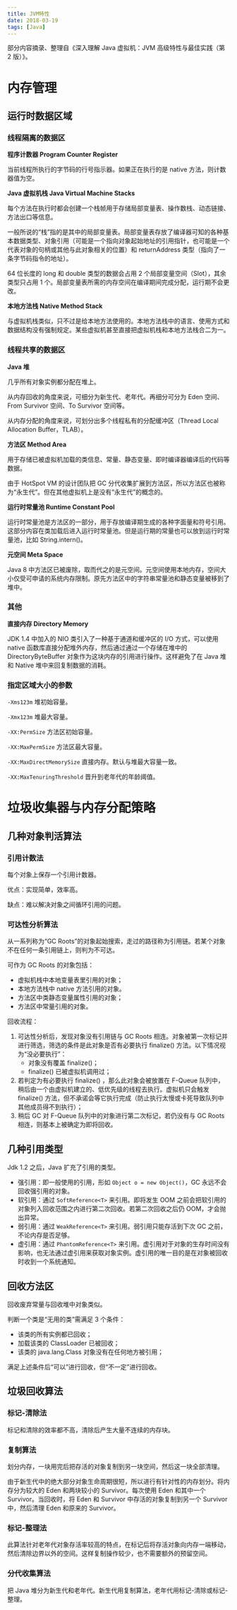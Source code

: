 ```yaml
---
title: JVM特性
date: 2018-03-19
tags: [Java]
---
```


部分内容摘录、整理自《深入理解 Java 虚拟机：JVM 高级特性与最佳实践（第 2 版）》。

# 内存管理



## 运行时数据区域

### 线程隔离的数据区

**程序计数器 Program Counter Register**

当前线程所执行的字节码的行号指示器。如果正在执行的是 native 方法，则计数器值为空。

**Java 虚拟机栈 Java Virtual Machine Stacks**

每个方法在执行时都会创建一个栈帧用于存储局部变量表、操作数栈、动态链接、方法出口等信息。

一般所说的“栈”指的是其中的局部变量表。局部变量表存放了编译器可知的各种基本数据类型、对象引用（可能是一个指向对象起始地址的引用指针，也可能是一个代表对象的句柄或其他与此对象相关的位置）和 returnAddress 类型（指向了一条字节码指令的地址）。

64 位长度的 long 和 double 类型的数据会占用 2 个局部变量空间（Slot），其余类型只占用 1 个。局部变量表所需的内存空间在编译期间完成分配，运行期不会更改。

**本地方法栈 Native Method Stack**

与虚拟机栈类似，只不过是给本地方法使用的。本地方法栈中的语言、使用方式和数据结构没有强制规定。某些虚拟机甚至直接把虚拟机栈和本地方法栈合二为一。

<!-- more -->

### 线程共享的数据区

**Java 堆**

几乎所有对象实例都分配在堆上。

从内存回收的角度来说，可细分为新生代、老年代。再细分可分为 Eden 空间、From Survivor 空间、To Survivor 空间等。

从内存分配的角度来说，可划分出多个线程私有的分配缓冲区（Thread Local Allocation Buffer，TLAB）。

**方法区 Method Area**

用于存储已被虚拟机加载的类信息、常量、静态变量、即时编译器编译后的代码等数据。

由于 HotSpot VM 的设计团队把 GC 分代收集扩展到方法区，所以方法区也被称为“永生代”。但在其他虚拟机上是没有“永生代”的概念的。

**运行时常量池 Runtime Constant Pool**

运行时常量池是方法区的一部分，用于存放编译期生成的各种字面量和符号引用。这部分内容在类加载后进入运行时常量池。但是运行期的常量也可以放到运行时常量池，比如 String.intern()。

**元空间 Meta Space**

Java 8 中方法区已被废除，取而代之的是元空间。元空间使用本地内存，空间大小仅受可申请的系统内存限制。原先方法区中的字符串常量池和静态变量被移到了堆中。

### 其他

**直接内存 Directory Memory**

JDK 1.4 中加入的 NIO 类引入了一种基于通道和缓冲区的 I/O 方式，可以使用 native 函数库直接分配堆外内存，然后通过通过一个存储在堆中的 DirectoryByteBuffer 对象作为这块内存的引用进行操作。这样避免了在 Java 堆和 Native 堆中来回复制数据的消耗。

### 指定区域大小的参数

`-Xms123m` 堆初始容量。

`-Xmx123m` 堆最大容量。

`-XX:PermSize` 方法区初始容量。

`-XX:MaxPermSize` 方法区最大容量。

`-XX:MaxDirectMemorySize` 直接内存。默认与堆最大容量一致。

`-XX:MaxTenuringThreshold` 晋升到老年代的年龄阈值。

# 垃圾收集器与内存分配策略

## 几种对象判活算法

### 引用计数法

每个对象上保存一个引用计数器。

优点：实现简单，效率高。

缺点：难以解决对象之间循环引用的问题。

### 可达性分析算法

从一系列称为“GC Roots”的对象起始搜索，走过的路径称为引用链。若某个对象不在任何一条引用链上，则判为不可达。

可作为 GC Roots 的对象包括：

- 虚拟机栈中本地变量表里引用的对象；
- 本地方法栈中 native 方法引用的对象。
- 方法区中类静态变量属性引用的对象；
- 方法区中常量引用的对象。

回收流程：

1. 可达性分析后，发现对象没有引用链与 GC Roots 相连。对象被第一次标记并进行筛选，筛选的条件是此对象是否有必要执行 finalize() 方法。以下情况视为“没必要执行”：
   - 对象没有覆盖 finalize()；
   - finalize() 已被虚拟机调用过；
2. 若判定为有必要执行 finalize() ，那么此对象会被放置在 F-Queue 队列中，稍后由一个由虚拟机建立的、低优先级的线程去执行。虚拟机只会触发 finalize() 方法，但不承诺会等它执行完成（防止执行太慢或卡死导致队列中其他成员得不到执行）；
3. 稍后 GC 对 F-Queue 队列中的对象进行第二次标记，若仍没有与 GC Roots 相连，则基本上被确定为即将回收。

## 几种引用类型

Jdk 1.2 之后，Java 扩充了引用的类型。

- 强引用：即一般使用的引用，形如 `Object o = new Object()`，GC 永远不会回收强引用的对象。
- 软引用：通过 `SoftReference<T>` 来引用。即将发生 OOM 之前会把软引用的对象列入回收范围之内进行第二次回收。若第二次回收之后仍 OOM，才会抛出异常。
- 弱引用：通过 `WeakReference<T>` 来引用。弱引用只能存活到下次 GC 之前，不论内存是否足够。
- 虚引用：通过 `PhantomReference<T>` 来引用。虚引用对于对象的生存时间没有影响，也无法通过虚引用来获取对象实例。虚引用的唯一目的是在对象被回收时收到一个系统通知。

## 回收方法区

回收废弃常量与回收堆中对象类似。

判断一个类是“无用的类”需满足 3 个条件：

- 该类的所有实例都已回收；
- 加载该类的 ClassLoader 已被回收；
- 该类的 java.lang.Class 对象没有在任何地方被引用；

满足上述条件后“可以”进行回收，但“不一定”进行回收。

## 垃圾回收算法

### 标记-清除法

标记和清除的效率都不高，清除后产生大量不连续的内存块。

### 复制算法

划分内存，一块用完后把存活的对象复制到另一块空间，然后这一块全部清理。

由于新生代中的绝大部分对象生命周期很短，所以进行有针对性的内存划分。将内存分为较大的 Eden 和两块较小的 Survivor。每次使用 Eden 和其中一个 Survivor。当回收时，将 Eden 和 Survivor 中存活的对象复制到另一个 Survivor 中，然后清理 Eden 和原来的 Survivor。

### 标记-整理法

此算法针对老年代对象存活率较高的特点，在标记后将存活对象向内存一端移动，然后清除边界以外的空间。这样复制操作较少，也不需要额外的预留空间。

### 分代收集算法

把 Java 堆分为新生代和老年代。新生代用复制算法，老年代用标记-清除或标记-整理。
